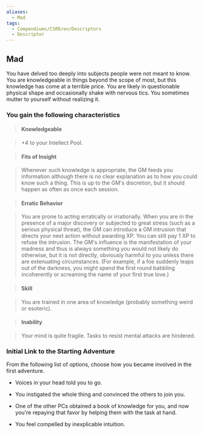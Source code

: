 ```yaml
---
aliases:
  - Mad
tags:
  - Compendiums/CSRD/en/Descriptors
  - Descriptor
---
```

  
## Mad    
You have delved too deeply into subjects people were not meant to know. You are knowledgeable in things beyond the scope of most, but this knowledge has come at a terrible price. You are likely in questionable physical shape and occasionally shake with nervous tics. You sometimes mutter to yourself without realizing it.  
### You gain the following characteristics    
> #### Knowledgeable  
> +4 to your Intellect Pool.    
  
> #### Fits of Insight  
> Whenever such knowledge is appropriate, the GM feeds you information although there is no clear explanation as to how you could know such a thing. This is up to the GM's discretion, but it should happen as often as once each session.    
  
> #### Erratic Behavior  
> You are prone to acting erratically or irrationally. When you are in the presence of a major discovery or subjected to great stress (such as a serious physical threat), the GM can introduce a GM intrusion that directs your next action without awarding XP. You can still pay 1 XP to refuse the intrusion. The GM's influence is the manifestation of your madness and thus is always something you would not likely do otherwise, but it is not directly, obviously harmful to you unless there are extenuating circumstances. (For example, if a foe suddenly leaps out of the darkness, you might spend the first round babbling incoherently or screaming the name of your first true love.)    
  
> #### Skill  
> You are trained in one area of knowledge (probably something weird or esoteric).    
  
> #### Inability  
> Your mind is quite fragile. Tasks to resist mental attacks are hindered.    
  
### Initial Link to the Starting Adventure    
From the following list of options, choose how you became involved in the first adventure.    
- Voices in your head told you to go.    
- You instigated the whole thing and convinced the others to join you.    
- One of the other PCs obtained a book of knowledge for you, and now you're repaying that favor by helping them with the task at hand.    
- You feel compelled by inexplicable intuition.  